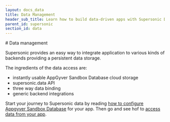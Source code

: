 ```yaml
---
layout: docs_data
title: Data Management
header_sub_title: Learn how to build data-driven apps with Supersonic Data and AngularJS.
parent_id: supersonic
section_id: data
---
```

<section class="docs-section" id="data">
# Data management

Supersonic provides an easy way to integrate application to various kinds of backends providing a persistent data storage.

The ingredients of the data access are:

 - instantly usable AppGyver Sandbox Database cloud storage
 - supersonic.data API
 - three way data binding
 - generic backend integrations

 Start your journey to Supersonic data by reading [how to configure Appgyver Sandbox Database](/data-management/setting-up-appgyver-database/) for your app. Then go and see hof to [access data from your app](/data-management/accessing-data-from-device/).

</section>
